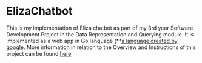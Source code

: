 # ElizaChatbot
This is my implementation of Eliza chatbot as part of my 3rd year Software Development Project in the Data Representation and Querying module. It is implemented as a web app in Go language (**[a language created by google](https://en.wikipedia.org/wiki/Go_(programming_language)** ).
More information in relation to the Overview and Instructions of this project can be found [here](https://data-representation.github.io/problems/project.html)




